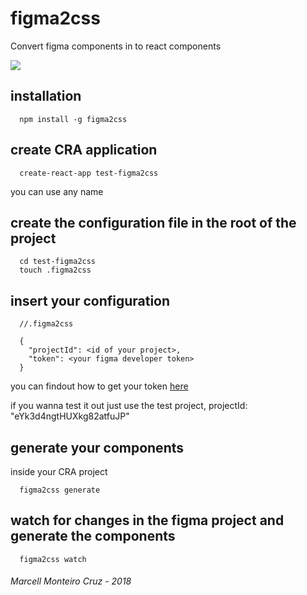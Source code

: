 # figma2css

Convert figma components in to react components

![](https://dl.dropboxusercontent.com/s/g271pk7p25o3x1n/ezgif.com-video-to-gif.gif?dl=0)


## installation

```
  npm install -g figma2css
```

## create CRA application
```
  create-react-app test-figma2css
```
you can use any name

## create the configuration file in the root of the project
```
  cd test-figma2css
  touch .figma2css
```

## insert your configuration
```
  //.figma2css

  {
    "projectId": <id of your project>,
    "token": <your figma developer token>
  }
```

you can findout how to get your token [here](https://www.figma.com/developers/docs#auth)

if you wanna test it out just use the test project, projectId: "eYk3d4ngtHUXkg82atfuJP"

## generate your components

inside your CRA project

```
  figma2css generate
```

## watch for changes in the figma project and generate the components

```
  figma2css watch
```


###### Marcell Monteiro Cruz - 2018
# 
